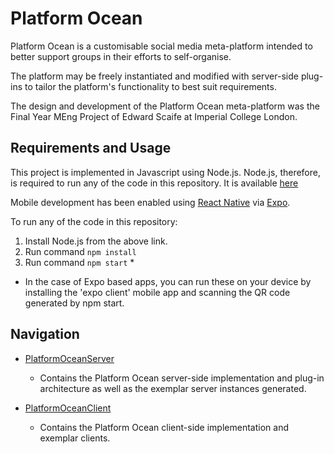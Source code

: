 # Platform Ocean

Platform Ocean is a customisable social media meta-platform intended to better support groups in their efforts to self-organise.

The platform may be freely instantiated and modified with server-side plug-ins to tailor the platform's functionality to best suit requirements.

The design and development of the Platform Ocean meta-platform was the Final Year MEng Project of Edward Scaife at Imperial College London.

## Requirements and Usage
This project is implemented in Javascript using Node.js. Node.js, therefore, is required to run any of the code in this repository. It is available [here](https://nodejs.org/en/)

Mobile development has been enabled using [React Native](https://github.com/facebook/react-native) via [Expo](https://github.com/expo/expo).

To run any of the code in this repository:
1. Install Node.js from the above link.
2. Run command `npm install`
3. Run command `npm start` *

* In the case of Expo based apps, you can run these on your device by installing the 'expo client' mobile app and scanning the QR code generated by npm start.
## Navigation

- [PlatformOceanServer](PlatformOceanServer)
  - Contains the Platform Ocean server-side implementation and plug-in architecture as well as the exemplar server instances generated.
  
- [PlatformOceanClient](PlatformOceanClient)
  - Contains the Platform Ocean client-side implementation and exemplar clients.

